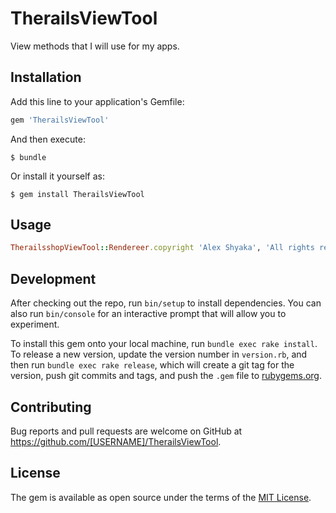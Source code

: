 # TherailsViewTool

View methods that I will use for my apps.

## Installation

Add this line to your application's Gemfile:

```ruby
gem 'TherailsViewTool'
```

And then execute:

    $ bundle

Or install it yourself as:

    $ gem install TherailsViewTool

## Usage
```ruby
TherailsshopViewTool::Rendereer.copyright 'Alex Shyaka', 'All rights reserved'
```
## Development

After checking out the repo, run `bin/setup` to install dependencies. You can also run `bin/console` for an interactive prompt that will allow you to experiment.

To install this gem onto your local machine, run `bundle exec rake install`. To release a new version, update the version number in `version.rb`, and then run `bundle exec rake release`, which will create a git tag for the version, push git commits and tags, and push the `.gem` file to [rubygems.org](https://rubygems.org).

## Contributing

Bug reports and pull requests are welcome on GitHub at https://github.com/[USERNAME]/TherailsViewTool.


## License

The gem is available as open source under the terms of the [MIT License](http://opensource.org/licenses/MIT).

